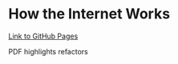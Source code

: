 # How the Internet Works
[Link to GitHub Pages](https://urasurasuras.github.io/HowTheInternetWorks/)

PDF highlights refactors